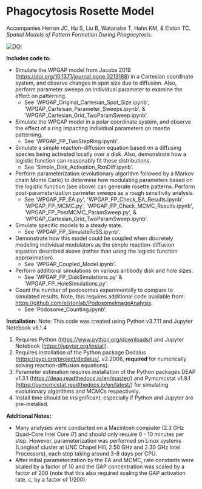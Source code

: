 # Phagocytosis Rosette Model

Accompanies Herron JC, Hu S, Liu B, Watanabe T, Hahn KM, & Elston TC. <i>Spatial Models of Pattern Formation During Phagocytosis</i>.

[![DOI](https://zenodo.org/badge/480388097.svg)](https://zenodo.org/badge/latestdoi/480388097)

__Includes code to:__
- Simulate the WPGAP model from Jacobs 2019 (https://doi.org/10.1371/journal.pone.0213188) in a Cartesian coordinate system, and observe changes in spot size due to diffusion. Also, perform parameter sweeps on individual parameter to examine the effect on patterning.
	- See 'WPGAP_Original_Cartesian_Spot_Size.ipynb', 'WPGAP_Carteisan_Parameter_Sweeps.ipynb', & 'WPGAP_Cartesian_Grid_TwoParamSweep.ipynb'.
- Simulate the WPGAP model in a polar coordinate system, and observe the effect of a ring impacting individual parameters on rosette patterning.
	- See 'WPGAP_FP_TwoStepRing.ipynb'.
- Simulate a simple reaction-diffusion equation based on a diffusing species being activated locally over a disk. Also, demonstrate how a logistic function can reasonably fit these distributions.
	- See 'Simple_Disk_Activation_RxnDiff.ipynb'.
- Perform parameterization (evolutionary algorithm followed by a Markov chain Monte Carlo) to determine how modulating parameters based on the logistic function (see above) can generate rosette patterns. Perform post-parameterization parmeter sweeps as a rough sensitivity analysis.
	- See 'WPGAP_FP_EA.py', 'WPGAP_FP_Check_EA_Results.ipynb', 'WPGAP_FP_MCMC.py', 'WPGAP_FP_Check_MCMC_Results.ipynb', 'WPGAP_FP_PostMCMC_ParamSweep.py', & 'WPGAP_Cartesian_Grid_TwoParamSweep.ipynb'.
- Simulate specific models to a steady state.
	- See 'WPGAP_FP_SimulateToSS.ipynb'.
- Demonstrate how this model could be coupled when discretely modeling individual modulators as the simple reaction-diffusion equation described above (rather than using the logistic function approximation).
	- See 'WPGAP_Coupled_Model.ipynb'.
- Perform additional simulations on various antibody disk and hole sizes.
	- See 'WPGAP_FP_DiskSimulations.py' & 'WPGAP_FP_HoleSimulations.py'.
- Count the number of podosomes experimentally to compare to simulated results. Note, this requires additional code available from: https://github.com/elstonlab/PodosomeImageAnalysis.
	- See 'Podosome_Counting.ipynb'.


__Installation:__
Note: This code was created using Python v3.7.11 and Jupyter Notebook v6.1.4
1. Requires Python (https://www.python.org/downloads/) and Jupyter Notebook (https://jupyter.org/install).
2. Requires installation of the Python package Dedalus (https://pypi.org/project/dedalus/, v2.2006, __required__ for numerically solving reaction-diffusion equations).
3. Parameter estimation requires installation of the Python packages DEAP v1.3.1 (https://deap.readthedocs.io/en/master/) and Pymcmcstat v1.9.1 (https://pymcmcstat.readthedocs.io/en/latest/) for simulating evolutionary algorithms and MCMCs respectively. 
4. Install time should be insignificant, especially if Python and Jupyter are pre-installed. 

__Additional Notes:__
- Many analyses were conducted on a Macintosh computer (2.3 GHz Quad-Core Intel Core i7) and should only require 0 - 10 minutes per step. However, parameterization was performed on Linux systems (Longleaf cluster at UNC Chapel Hill, 2.50 GHz and 2.30 GHz Intel Processors), each step taking around 3-8 days per CPU.
- After initial parameterization by the EA and MCMC, rate constants were scaled by a factor of 10 and the GAP concentration was scaled by a factor of 200 (note that this also required scaling the GAP activation rate, c, by a factor of 1/200).






